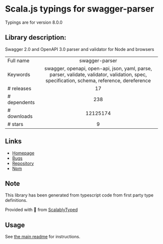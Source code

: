 
# Scala.js typings for swagger-parser

Typings are for version 8.0.0

## Library description:
Swagger 2.0 and OpenAPI 3.0 parser and validator for Node and browsers

|                    |                 |
| ------------------ | :-------------: |
| Full name          | swagger-parser |
| Keywords           | swagger, openapi, open-api, json, yaml, parse, parser, validate, validator, validation, spec, specification, schema, reference, dereference |
| # releases         | 17 |
| # dependents       | 238 |
| # downloads        | 12125174 |
| # stars            | 9 |

## Links
- [Homepage](https://apidevtools.org/swagger-parser/)
- [Bugs](https://github.com/APIDevTools/swagger-parser/issues)
- [Repository](https://github.com/APIDevTools/swagger-parser)
- [Npm](https://www.npmjs.com/package/swagger-parser)
    


## Note
This library has been generated from typescript code from first party type definitions.

Provided with :purple_heart: from [ScalablyTyped](https://github.com/oyvindberg/ScalablyTyped)

## Usage
See [the main readme](../../readme.md) for instructions.


